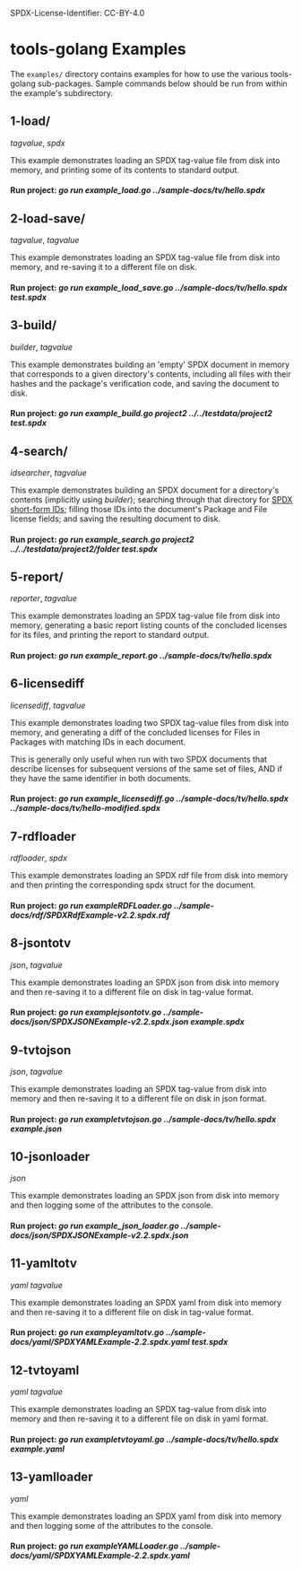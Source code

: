 SPDX-License-Identifier: CC-BY-4.0

# tools-golang Examples

The `examples/` directory contains examples for how to use the various
tools-golang sub-packages. Sample commands below should be run from
within the example's subdirectory.

## 1-load/

*tagvalue*, *spdx*

This example demonstrates loading an SPDX tag-value file from disk into memory,
and printing some of its contents to standard output.
#### Run project: *go run example_load.go ../sample-docs/tv/hello.spdx*

## 2-load-save/

*tagvalue*, *tagvalue*

This example demonstrates loading an SPDX tag-value file from disk into memory,
and re-saving it to a different file on disk.
#### Run project: *go run example_load_save.go ../sample-docs/tv/hello.spdx test.spdx*

## 3-build/

*builder*, *tagvalue*

This example demonstrates building an 'empty' SPDX document in memory that
corresponds to a given directory's contents, including all files with their
hashes and the package's verification code, and saving the document to disk.
#### Run project: *go run example_build.go project2 ../../testdata/project2 test.spdx*

## 4-search/

*idsearcher*, *tagvalue*

This example demonstrates building an SPDX document for a directory's contents
(implicitly using *builder*); searching through that directory for [SPDX
short-form IDs](https://spdx.org/ids/); filling those IDs into the document's
Package and File license fields; and saving the resulting document to disk.
#### Run project: *go run example_search.go project2 ../../testdata/project2/folder test.spdx*

## 5-report/

*reporter*, *tagvalue*

This example demonstrates loading an SPDX tag-value file from disk into memory,
generating a basic report listing counts of the concluded licenses for its
files, and printing the report to standard output.
#### Run project: *go run example_report.go ../sample-docs/tv/hello.spdx*

## 6-licensediff

*licensediff*, *tagvalue*

This example demonstrates loading two SPDX tag-value files from disk into
memory, and generating a diff of the concluded licenses for Files in Packages
with matching IDs in each document.

This is generally only useful when run with two SPDX documents that describe
licenses for subsequent versions of the same set of files, AND if they have
the same identifier in both documents.
#### Run project: *go run example_licensediff.go ../sample-docs/tv/hello.spdx ../sample-docs/tv/hello-modified.spdx*

## 7-rdfloader

*rdfloader*, *spdx*

This example demonstrates loading an SPDX rdf file from disk into memory 
and then printing the corresponding spdx struct for the document.
#### Run project: *go run exampleRDFLoader.go ../sample-docs/rdf/SPDXRdfExample-v2.2.spdx.rdf*

## 8-jsontotv

*json*, *tagvalue*

This example demonstrates loading an SPDX json from disk into memory
and then re-saving it to a different file on disk in tag-value format.
#### Run project: *go run examplejsontotv.go ../sample-docs/json/SPDXJSONExample-v2.2.spdx.json example.spdx*

## 9-tvtojson

*json*, *tagvalue*

This example demonstrates loading an SPDX tag-value from disk into memory
and then re-saving it to a different file on disk in json format.
#### Run project: *go run exampletvtojson.go ../sample-docs/tv/hello.spdx example.json*

## 10-jsonloader

*json*

This example demonstrates loading an SPDX json from disk into memory
and then logging some of the attributes to the console.
#### Run project: *go run example_json_loader.go ../sample-docs/json/SPDXJSONExample-v2.2.spdx.json*

## 11-yamltotv

*yaml* *tagvalue*

This example demonstrates loading an SPDX yaml from disk into memory
and then re-saving it to a different file on disk in tag-value format.
#### Run project: *go run exampleyamltotv.go ../sample-docs/yaml/SPDXYAMLExample-2.2.spdx.yaml test.spdx*

## 12-tvtoyaml

*yaml* *tagvalue*

This example demonstrates loading an SPDX tag-value from disk into memory
and then re-saving it to a different file on disk in yaml format.
#### Run project: *go run exampletvtoyaml.go ../sample-docs/tv/hello.spdx example.yaml*

## 13-yamlloader

*yaml*

This example demonstrates loading an SPDX yaml from disk into memory
and then logging some of the attributes to the console.
#### Run project: *go run exampleYAMLLoader.go ../sample-docs/yaml/SPDXYAMLExample-2.2.spdx.yaml*
